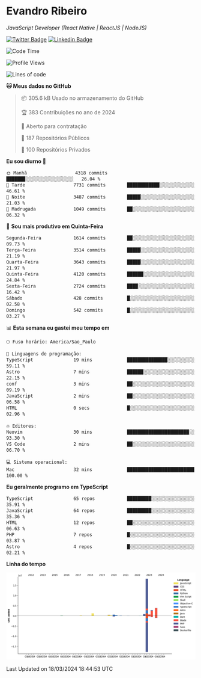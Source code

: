 # Evandro **Ribeiro**

*JavaScript Developer (React Native | ReactJS | NodeJS)*

[![Twitter Badge](https://img.shields.io/badge/-@ribeiroevandro-201B2D?style=flat-square&labelColor=201B2D&logo=twitter&logoColor=white&link=https://twitter.com/ribeiroevandro)](https://twitter.com/ribeiroevandro) 
[![Linkedin Badge](https://img.shields.io/badge/-Evandro%20Ribeiro-201B2D?style=flat-square&logo=Linkedin&logoColor=white&link=https://www.linkedin.com/in/ribeiroevandro)](https://www.linkedin.com/in/ribeiroevandro) 


<!--START_SECTION:waka-->
![Code Time](http://img.shields.io/badge/Code%20Time-3%2C746%20hrs%2056%20mins-blue)

![Profile Views](http://img.shields.io/badge/Visualizac%C3%B5es%20do%20perfil-0-blue)

![Lines of code](https://img.shields.io/badge/Desde%20o%20Hello%20World%20eu%20escrevi-29.5%20million%20linhas%20de%20c%C3%B3digo-blue)

**🐱 Meus dados no GitHub** 

> 📦 305.6 kB Usado no armazenamento do GitHub 
 > 
> 🏆 383 Contribuições no ano de 2024
 > 
> 💼 Aberto para contratação
 > 
> 📜 187 Repositórios Públicos 
 > 
> 🔑 100 Repositórios Privados 
 > 
**Eu sou diurno 🐤** 

```text
🌞 Manhã                  4318 commits        ███████░░░░░░░░░░░░░░░░░░   26.04 % 
🌆 Tarde                  7731 commits        ████████████░░░░░░░░░░░░░   46.61 % 
🌃 Noite                  3487 commits        █████░░░░░░░░░░░░░░░░░░░░   21.03 % 
🌙 Madrugada              1049 commits        ██░░░░░░░░░░░░░░░░░░░░░░░   06.32 % 
```
📅 **Sou mais produtivo em Quinta-Feira** 

```text
Segunda-Feira            1614 commits        ██░░░░░░░░░░░░░░░░░░░░░░░   09.73 % 
Terça-Feira              3514 commits        █████░░░░░░░░░░░░░░░░░░░░   21.19 % 
Quarta-Feira             3643 commits        █████░░░░░░░░░░░░░░░░░░░░   21.97 % 
Quinta-Feira             4120 commits        ██████░░░░░░░░░░░░░░░░░░░   24.84 % 
Sexta-Feira              2724 commits        ████░░░░░░░░░░░░░░░░░░░░░   16.42 % 
Sábado                   428 commits         █░░░░░░░░░░░░░░░░░░░░░░░░   02.58 % 
Domingo                  542 commits         █░░░░░░░░░░░░░░░░░░░░░░░░   03.27 % 
```


📊 **Esta semana eu gastei meu tempo em** 

```text
🕑︎ Fuso horário: America/Sao_Paulo

💬 Linguagens de programação: 
TypeScript               19 mins             ███████████████░░░░░░░░░░   59.11 % 
Astro                    7 mins              ██████░░░░░░░░░░░░░░░░░░░   22.15 % 
conf                     3 mins              ██░░░░░░░░░░░░░░░░░░░░░░░   09.19 % 
JavaScript               2 mins              ██░░░░░░░░░░░░░░░░░░░░░░░   06.58 % 
HTML                     0 secs              █░░░░░░░░░░░░░░░░░░░░░░░░   02.96 % 

🔥 Editores: 
Neovim                   30 mins             ███████████████████████░░   93.30 % 
VS Code                  2 mins              ██░░░░░░░░░░░░░░░░░░░░░░░   06.70 % 

💻 Sistema operacional: 
Mac                      32 mins             █████████████████████████   100.00 % 
```

**Eu geralmente programo em TypeScript** 

```text
TypeScript               65 repos            █████████░░░░░░░░░░░░░░░░   35.91 % 
JavaScript               64 repos            █████████░░░░░░░░░░░░░░░░   35.36 % 
HTML                     12 repos            ██░░░░░░░░░░░░░░░░░░░░░░░   06.63 % 
PHP                      7 repos             █░░░░░░░░░░░░░░░░░░░░░░░░   03.87 % 
Astro                    4 repos             █░░░░░░░░░░░░░░░░░░░░░░░░   02.21 % 
```



**Linha do tempo**

![Lines of Code chart](https://raw.githubusercontent.com/ribeiroevandro/ribeiroevandro/main/assets/bar_graph.png)


 Last Updated on 18/03/2024 18:44:53 UTC
<!--END_SECTION:waka-->
